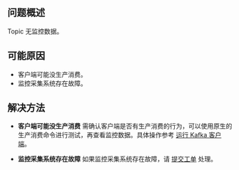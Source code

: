 ## 问题概述

Topic 无监控数据。

## 可能原因

- 客户端可能没生产消费。
- 监控采集系统存在故障。


## 解决方法

- **客户端可能没生产消费**
需确认客户端是否有生产消费的行为，可以使用原生的生产消费命令进行测试，再查看监控数据。具体操作参考 [运行 Kafka 客户端](https://intl.cloud.tencent.com/document/product/597/40969)。

- **监控采集系统存在故障**
如果监控采集系统存在故障，请 [提交工单](https://console.cloud.tencent.com/workorder/category) 处理。

